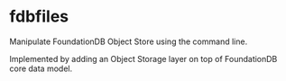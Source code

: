 # fdbfiles
Manipulate FoundationDB Object Store using the command line.

Implemented by adding an Object Storage layer on top of FoundationDB core data model.
